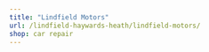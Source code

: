 ```yaml
---
title: "Lindfield Motors"
url: /lindfield-haywards-heath/lindfield-motors/
shop: car repair
---
```


